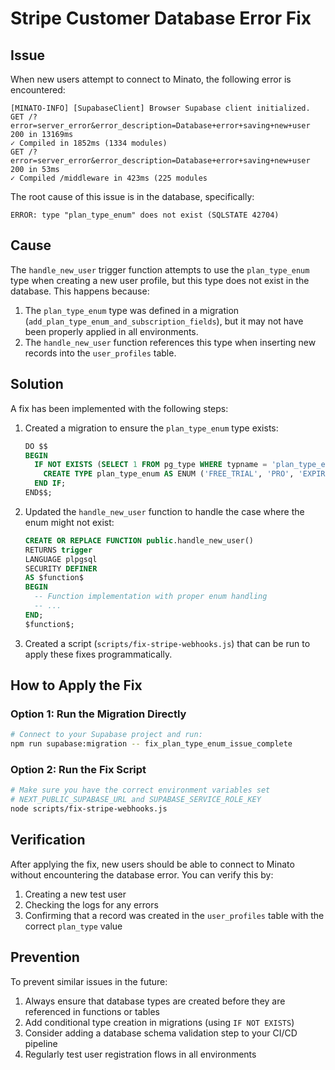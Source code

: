 # Stripe Customer Database Error Fix

## Issue

When new users attempt to connect to Minato, the following error is encountered:

```
[MINATO-INFO] [SupabaseClient] Browser Supabase client initialized.
GET /?error=server_error&error_description=Database+error+saving+new+user 200 in 13169ms
✓ Compiled in 1852ms (1334 modules)
GET /?error=server_error&error_description=Database+error+saving+new+user 200 in 53ms
✓ Compiled /middleware in 423ms (225 modules
```

The root cause of this issue is in the database, specifically:

```
ERROR: type "plan_type_enum" does not exist (SQLSTATE 42704)
```

## Cause

The `handle_new_user` trigger function attempts to use the `plan_type_enum` type when creating a new user profile, but this type does not exist in the database. This happens because:

1. The `plan_type_enum` type was defined in a migration (`add_plan_type_enum_and_subscription_fields`), but it may not have been properly applied in all environments.
2. The `handle_new_user` function references this type when inserting new records into the `user_profiles` table.

## Solution

A fix has been implemented with the following steps:

1. Created a migration to ensure the `plan_type_enum` type exists:
   ```sql
   DO $$
   BEGIN
     IF NOT EXISTS (SELECT 1 FROM pg_type WHERE typname = 'plan_type_enum') THEN
       CREATE TYPE plan_type_enum AS ENUM ('FREE_TRIAL', 'PRO', 'EXPIRED');
     END IF;
   END$$;
   ```

2. Updated the `handle_new_user` function to handle the case where the enum might not exist:
   ```sql
   CREATE OR REPLACE FUNCTION public.handle_new_user()
   RETURNS trigger
   LANGUAGE plpgsql
   SECURITY DEFINER
   AS $function$
   BEGIN
     -- Function implementation with proper enum handling
     -- ...
   END;
   $function$;
   ```

3. Created a script (`scripts/fix-stripe-webhooks.js`) that can be run to apply these fixes programmatically.

## How to Apply the Fix

### Option 1: Run the Migration Directly

```bash
# Connect to your Supabase project and run:
npm run supabase:migration -- fix_plan_type_enum_issue_complete
```

### Option 2: Run the Fix Script

```bash
# Make sure you have the correct environment variables set
# NEXT_PUBLIC_SUPABASE_URL and SUPABASE_SERVICE_ROLE_KEY
node scripts/fix-stripe-webhooks.js
```

## Verification

After applying the fix, new users should be able to connect to Minato without encountering the database error. You can verify this by:

1. Creating a new test user
2. Checking the logs for any errors
3. Confirming that a record was created in the `user_profiles` table with the correct `plan_type` value

## Prevention

To prevent similar issues in the future:

1. Always ensure that database types are created before they are referenced in functions or tables
2. Add conditional type creation in migrations (using `IF NOT EXISTS`)
3. Consider adding a database schema validation step to your CI/CD pipeline
4. Regularly test user registration flows in all environments 